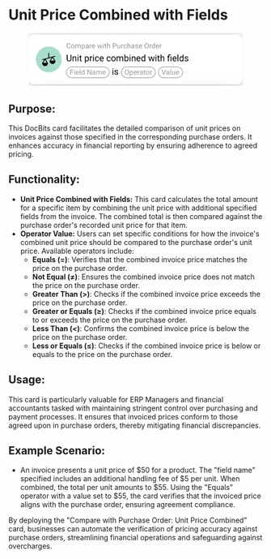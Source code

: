 # Unit Price Combined with Fields

<figure><img src="../../../../.gitbook/assets/Bildschirmfoto 2024-05-02 um 14.24.55.png" alt=""><figcaption></figcaption></figure>

## **Purpose:**

&#x20;This DocBits card facilitates the detailed comparison of unit prices on invoices against those specified in the corresponding purchase orders. It enhances accuracy in financial reporting by ensuring adherence to agreed pricing.

## **Functionality:**

* **Unit Price Combined with Fields:** This card calculates the total amount for a specific item by combining the unit price with additional specified fields from the invoice. The combined total is then compared against the purchase order's recorded unit price for that item.
* **Operator Value:** Users can set specific conditions for how the invoice's combined unit price should be compared to the purchase order's unit price. Available operators include:
  * **Equals (=)**: Verifies that the combined invoice price matches the price on the purchase order.
  * **Not Equal (≠)**: Ensures the combined invoice price does not match the price on the purchase order.
  * **Greater Than (>)**: Checks if the combined invoice price exceeds the price on the purchase order.
  * **Greater or Equals (≥)**: Checks if the combined invoice price equals to or exceeds the price on the purchase order.
  * **Less Than (<)**: Confirms the combined invoice price is below the price on the purchase order.
  * **Less or Equals (≤)**: Checks if the combined invoice price is below or equals to the price on the purchase order.

## **Usage:**&#x20;

This card is particularly valuable for ERP Managers and financial accountants tasked with maintaining stringent control over purchasing and payment processes. It ensures that invoiced prices conform to those agreed upon in purchase orders, thereby mitigating financial discrepancies.

## **Example Scenario:**

* An invoice presents a unit price of $50 for a product. The "field name" specified includes an additional handling fee of $5 per unit. When combined, the total per unit amounts to $55. Using the "Equals" operator with a value set to $55, the card verifies that the invoiced price aligns with the purchase order, ensuring agreement compliance.

By deploying the "Compare with Purchase Order: Unit Price Combined" card, businesses can automate the verification of pricing accuracy against purchase orders, streamlining financial operations and safeguarding against overcharges.
